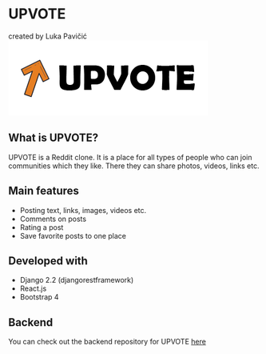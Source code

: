 # UPVOTE
created by Luka Pavičić  
![logo](public/mainlogo.png)  

## What is UPVOTE?
UPVOTE is a Reddit clone. It is a place for all types of people who can join communities which they like. There they can share photos, videos, links etc.  

## Main features
- Posting text, links, images, videos etc.
- Comments on posts
- Rating a post
- Save favorite posts to one place

## Developed with
- Django 2.2 (djangorestframework)
- React.js
- Bootstrap 4

## Backend
You can check out the backend repository for UPVOTE [here](https://github.com/LukaPavicic/upvote-backend)
